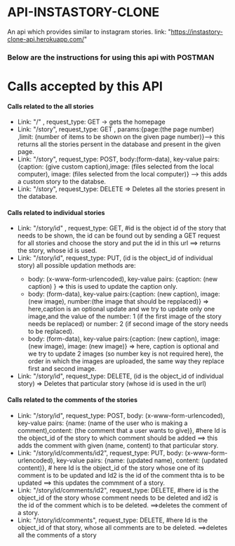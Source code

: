 # API-INSTASTORY-CLONE
An api which provides similar to instagram stories.
link: "https://instastory-clone-api.herokuapp.com/"

<h3>Below are the instructions for using this api with POSTMAN </h3>

<h1> Calls accepted by this API </h1>
<h4> Calls related to the all stories</h4>
<ul>
   <li> Link: "/" , request_type: GET -> gets the homepage </li>
   
   <li> Link: "/story", request_type: GET , params:{page:(the page number) ,limit: (number of items to be shown on the given page number)}--> this returns all the stories persent in the database and present in the given page.</li>
   
   <li> Link: "/story", request_type: POST, body:(form-data), key-value pairs: {caption: (give custom caption),image: (files selected from the local computer), image: (files selected from the local computer)} --> this adds a custom story to the databse.</li>
   
   <li> Link: "/story", request_type: DELETE => Deletes all the stories present in the database.</li>
 </ul>
 
 <h4>Calls related to individual stories </h4>
 <ul>
   <li> Link: "/story/id" , request_type: GET, #id is the object id of the story that needs to be shown, the id can be found out by sending a GET request for all stories and choose the story and put the id in this url ==> returns the story, whose id is used.
   
   <li> Link: "/story/id", request_type: PUT, (id is the object_id of individual story) all possible updation methods are:</li>
          <ul>
            <li> body: (x-www-form-urlencoded), key-value pairs: {caption: (new caption) } => this is used to update the caption only.</li>
            <li> body: (form-data), key-value pairs:{caption: (new caption), image: (new image), number:(the image that should be repplaced)} => here,caption is an optional update and we try to update only one image,and the value of the number: 1 (if the first image of the story needs be replaced) or number: 2 (if second image of the story needs to be replaced).</li>
            <li> body: (form-data), key-value pairs:{caption: (new caption), image: (new image), image: (new image)} => here, caption is optional and we try to update 2 images (so number key is not required here), the order in which the images are uploaded, the same way they replace first and second image.</li>
           </ul>
   
   <li> Link: "/story/id", request_type: DELETE, (id is the object_id of individual story) => Deletes that particular story (whose id is used in the url)
 </ul>
 
 <h4>Calls related to the comments of the stories </h4>
 <ul>
    <li> Link: "/story/id", request_type: POST, body: (x-www-form-urlencoded), key-value pairs: {name: (name of the user who is making a comment),content: (the comment that a user wants to give)}, #here Id is the object_id of the story to which comment should be added ==> this adds the comment with given (name, content) to that particular story.</li>
    <li> Link: "/story/id/comments/id2", request_type: PUT, body: (x-www-form-urlencoded), key-value pairs: {name: (updated name), content: (updated content)}, # here Id is the object_id of the story whose one of its comment is to be updated and Id2 is the id of the comment thta is to be updated ==> this updates the commment of a story.</li>
    <li> Link: "/story/id/comments/id2", request_type: DELETE, #here id is the object_id of the story whose comment needs to be deleted and id2 is the id of the comment which is to be deleted. ==>deletes the comment of a story.</li>
    <li> Link: "/story/id/comments", request_type: DELETE, #here Id is the object_id of that story, whose all comments are to be deleted. ==>deletes all the comments of a story</li>
  </ul>
